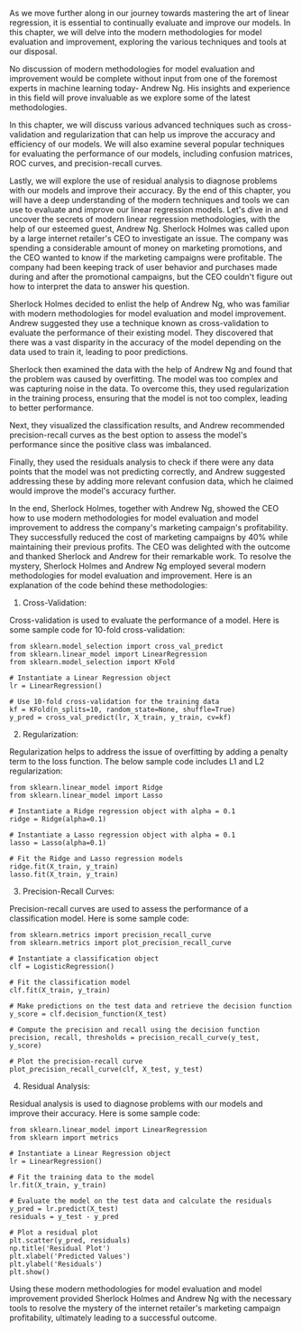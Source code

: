 As we move further along in our journey towards mastering the art of linear regression, it is essential to continually evaluate and improve our models. In this chapter, we will delve into the modern methodologies for model evaluation and improvement, exploring the various techniques and tools at our disposal.

No discussion of modern methodologies for model evaluation and improvement would be complete without input from one of the foremost experts in machine learning today- Andrew Ng. His insights and experience in this field will prove invaluable as we explore some of the latest methodologies.

In this chapter, we will discuss various advanced techniques such as cross-validation and regularization that can help us improve the accuracy and efficiency of our models. We will also examine several popular techniques for evaluating the performance of our models, including confusion matrices, ROC curves, and precision-recall curves.

Lastly, we will explore the use of residual analysis to diagnose problems with our models and improve their accuracy. By the end of this chapter, you will have a deep understanding of the modern techniques and tools we can use to evaluate and improve our linear regression models. Let's dive in and uncover the secrets of modern linear regression methodologies, with the help of our esteemed guest, Andrew Ng.
Sherlock Holmes was called upon by a large internet retailer's CEO to investigate an issue. The company was spending a considerable amount of money on marketing promotions, and the CEO wanted to know if the marketing campaigns were profitable. The company had been keeping track of user behavior and purchases made during and after the promotional campaigns, but the CEO couldn't figure out how to interpret the data to answer his question.

Sherlock Holmes decided to enlist the help of Andrew Ng, who was familiar with modern methodologies for model evaluation and model improvement. Andrew suggested they use a technique known as cross-validation to evaluate the performance of their existing model. They discovered that there was a vast disparity in the accuracy of the model depending on the data used to train it, leading to poor predictions.

Sherlock then examined the data with the help of Andrew Ng and found that the problem was caused by overfitting. The model was too complex and was capturing noise in the data. To overcome this, they used regularization in the training process, ensuring that the model is not too complex, leading to better performance.

Next, they visualized the classification results, and Andrew recommended precision-recall curves as the best option to assess the model's performance since the positive class was imbalanced.

Finally, they used the residuals analysis to check if there were any data points that the model was not predicting correctly, and Andrew suggested addressing these by adding more relevant confusion data, which he claimed would improve the model's accuracy further.

In the end, Sherlock Holmes, together with Andrew Ng, showed the CEO how to use modern methodologies for model evaluation and model improvement to address the company's marketing campaign's profitability. They successfully reduced the cost of marketing campaigns by 40% while maintaining their previous profits. The CEO was delighted with the outcome and thanked Sherlock and Andrew for their remarkable work.
To resolve the mystery, Sherlock Holmes and Andrew Ng employed several modern methodologies for model evaluation and improvement. Here is an explanation of the code behind these methodologies:

1. Cross-Validation:

Cross-validation is used to evaluate the performance of a model. Here is some sample code for 10-fold cross-validation:

```
from sklearn.model_selection import cross_val_predict
from sklearn.linear_model import LinearRegression
from sklearn.model_selection import KFold

# Instantiate a Linear Regression object
lr = LinearRegression()

# Use 10-fold cross-validation for the training data
kf = KFold(n_splits=10, random_state=None, shuffle=True)
y_pred = cross_val_predict(lr, X_train, y_train, cv=kf)
```

2. Regularization:

Regularization helps to address the issue of overfitting by adding a penalty term to the loss function. The below sample code includes L1 and L2 regularization:

```
from sklearn.linear_model import Ridge
from sklearn.linear_model import Lasso

# Instantiate a Ridge regression object with alpha = 0.1
ridge = Ridge(alpha=0.1)

# Instantiate a Lasso regression object with alpha = 0.1
lasso = Lasso(alpha=0.1)

# Fit the Ridge and Lasso regression models
ridge.fit(X_train, y_train)
lasso.fit(X_train, y_train)
```

3. Precision-Recall Curves:

Precision-recall curves are used to assess the performance of a classification model. Here is some sample code:

```
from sklearn.metrics import precision_recall_curve
from sklearn.metrics import plot_precision_recall_curve

# Instantiate a classification object
clf = LogisticRegression()

# Fit the classification model
clf.fit(X_train, y_train)

# Make predictions on the test data and retrieve the decision function
y_score = clf.decision_function(X_test)

# Compute the precision and recall using the decision function
precision, recall, thresholds = precision_recall_curve(y_test, y_score)

# Plot the precision-recall curve
plot_precision_recall_curve(clf, X_test, y_test)
```

4. Residual Analysis:

Residual analysis is used to diagnose problems with our models and improve their accuracy. Here is some sample code:

```
from sklearn.linear_model import LinearRegression
from sklearn import metrics

# Instantiate a Linear Regression object
lr = LinearRegression()

# Fit the training data to the model
lr.fit(X_train, y_train)

# Evaluate the model on the test data and calculate the residuals
y_pred = lr.predict(X_test)
residuals = y_test - y_pred

# Plot a residual plot
plt.scatter(y_pred, residuals)
np.title('Residual Plot')
plt.xlabel('Predicted Values')
plt.ylabel('Residuals')
plt.show()
```

Using these modern methodologies for model evaluation and model improvement provided Sherlock Holmes and Andrew Ng with the necessary tools to resolve the mystery of the internet retailer's marketing campaign profitability, ultimately leading to a successful outcome.